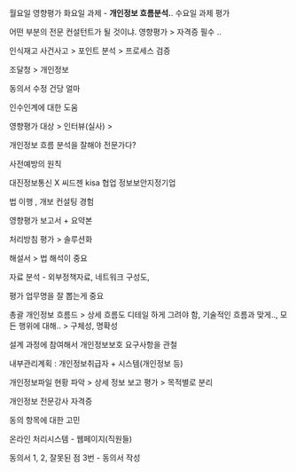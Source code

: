 월요일 영향평가 
화요일 과제  - **개인정보 흐름분석.**.
수요일 과제 평가

어떤 부분의 전문 컨설턴트가 될 것이냐. 
영향평가 > 자격증 필수 .. 

인식재고
사건사고 > 포인트 분석 > 프로세스 검증

조달청 > 개인정보   

동의서 수정 건당 얼마 


인수인계에 대한 도움  

영향평가 대상 > 인터뷰(실사) > 

개인정보 흐름 분석을 잘해야 전문가다? 

사전예방의 원칙 

대진정보통신 X
씨드젠 kisa 협업
정보보안지정기업

법 이행 , 개보 컨설팅 경험 

영향평가 보고서 + 요약본  

처리방침 평가 > 솔루션화

해설서 > 법 해석이 중요

자료 분석  - 외부정책자료, 네트워크 구성도, 

평가 업무명을 잘 뽑는게 중요  

총괄 개인정보 흐름드 > 상세 흐름도 
디테일 하게 그려야 함, 기술적인 흐름과 맞게.., 모든 행위에 대해.. > 구체성, 명확성

설계 과정에 참여해서 개인정보보호 요구사항을 관철

내부관리계획 : 개인정보취급자 + 시스템(개인정보 등)

개인정보파일 현황 파악 > 상세 정보 보고 평가 
                      > 목적별로 분리 


개인정보 전문강사 자격증

동의 항목에 대한 고민 



온라인 처리시스템 - 웹페이지(직원들)

동의서 1, 2, 잘못된 점
3번 - 동의서 작성
